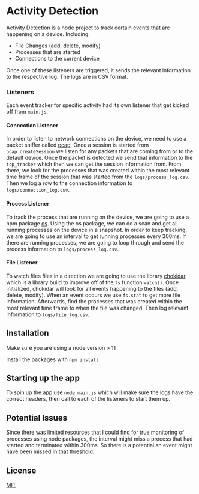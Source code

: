 # Activity Detection
Activity Detection is a node project to track certain events that are happening on a device. 
Including:
 - File Changes (add, delete, modify)
 - Processes that are started
 - Connections to the current device

Once one of these listeners are triggered, it sends the relevant information to the respective log. The logs are in
CSV format. 

### Listeners

Each event tracker for specific activity had its own listener that get kicked off from `main.js`.

#### Connection Listener

In order to listen to network connections on the device, we need to use a packet sniffer called [pcap](https://www.npmjs.com/package/pcap). Once a session is started from `pcap.createSession` we listen for any packets that are coming from or to the default device. Once the packet is detected we send that information to the `tcp_tracker` which then we can get the session information from. From there, we look for the processes that was created within the most relevant time frame of the session that was started from the `logs/process_log.csv`. Then we log a row to the connection information to `logs/connection_log.csv`.

#### Process Listener

To track the process that are running on the device, we are going to use a npm package [os](https://www.npmjs.com/package/os). Using the os package, we can do a scan and get all running processes on the device in a snapshot. In order to keep tracking, we are going to use an interval to get running processes every 300ms. If there are running processes, we are going to loop through and send the process information to `logs/process_log.csv`.

#### File Listener

To watch files files in a direction we are going to use the library [chokidar](https://www.npmjs.com/package/chokidar) which is a library build to improve off of the `fs` function `watch()`. Once initialized, chokidar will look for all events happening to the files (add, delete, modify). When an event occurs we use `fs.stat` to get more file information. Afterwards, find the processes that was created within the most relevant time frame to when the file was changed. Then log relevant information to `logs/file_log.csv`.


## Installation 

Make sure you are using a node version > 11

Install the packages with `npm install`

## Starting up the app

To spin up the app use `node main.js` which will make sure the logs have the correct headers, then call to each of the listeners to start them up. 

## Potential Issues
Since there was limited resources that I could find for true monitoring of processes using node packages, the interval might miss a process that had started and terminated within 300ms. So there is a potential an event might have been missed in that threshold. 

## License
[MIT](https://choosealicense.com/licenses/mit/)